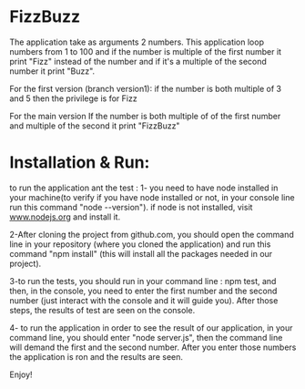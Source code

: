 # FizzBuzz
The application take as arguments 2 numbers.
This application loop numbers from 1 to 100 and if the number is multiple of the first number it print "Fizz" instead
of the number and if it's a multiple of the second number it print "Buzz".

For the first version (branch version1):
if the number is both multiple of 3 and 5 then the privilege is for Fizz

For the main version
If the number is both multiple of of the first number and multiple of the second it print "FizzBuzz"

# Installation & Run:
to run the application ant the test :
1- you need to have node installed in your machine(to verify if you have node installed or not, in your console
line run this command "node --version"). if node is not installed, visit www.nodejs.org and install it.

2-After cloning the project from github.com, you should open the command line in your repository (where you cloned the
application) and run this command "npm install" (this will install all the packages needed in our project).

3-to run the tests, you should run in your command line : npm test, and then, in the console, you need to enter
the first number and the second number (just interact with the console and it will guide you). After those steps, the
results of test are seen on the console.

4- to run the application in order to see the result of our application, in your command line, you should enter
"node server.js", then the command line will demand the first and the second number. After you enter those numbers
the application is ron and the results are seen.

Enjoy!
